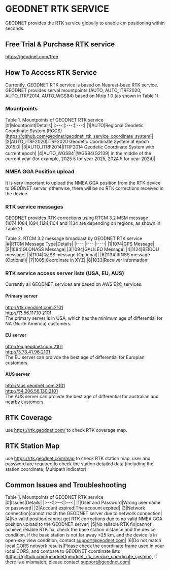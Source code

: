 # GEODNET RTK SERVICE
GEODNET provides the RTK service globally to enable cm positioning within seconds.

## Free Trial & Purchase RTK service
https://geodnet.com/free  

## How To Access RTK Service
Currently, GEODNET RTK service is based on Nearest-base RTK service. GEODNET provides serval mountpoints (AUTO, AUTO_ITRF2020, AUTO_ITRF2014, AUTO_WGS84) based on Ntrip 1.0 (as shown in Table 1).  

### Mountpoints
Table 1. Mountpoints of GEODNET RTK service  
|#|Mountpoint|Details|
|:---:|:---:|:---:|
|1|AUTO|Regional Geodetic Coordinate System (RGCS) (https://github.com/geodnet/geodnet_rtk_service_coordinate_system)|
|2|AUTO_ITRF2020|ITRF2020 Geodetic Coordinate System at epoch 2015.0|
|3|AUTO_ITRF2014|ITRF2014 Geodetic Coordinate System with current epoch|
|4|AUTO_WGS84<sup>1</sup>|WGS84(G2139) in the middle of the current year (for example, 2025.5 for year 2025, 2024.5 for year 2024)|

### NMEA GGA Position upload
It is very important to upload the NMEA GGA position from the RTK device to GEODNET server, otherwise, there will be no RTK corrections received in the device.  

### RTK service messages
GEODNET provides RTK corrections using RTCM 3.2 MSM message (1074,1084,1094,1124,1104 and 1134 are depending on regions, as shown in Table 2). 

Table 2. RTCM 3.2 message broadcast by GEODNET RTK service  
|#|RTCM Message Type|Details|
|:---:|:---:|:---:|
|1|1074|GPS Message|
|2|1084|GLONASS Message|
|3|1094|GALILEO Message|
|4|1124|BEIDOU message|
|5|1104|QZSS message (Optional)|
|6|1134|IRNSS message (Optional)|
|7|1005|Coordinate in XYZ|
|8|1033|Receiver information|

### RTK service access server lists (USA, EU, AUS)

Currently all GEODNET services are based on AWS E2C services.

#### Primary server
http://rtk.geodnet.com:2101  
http://13.56.117.10:2101  
The primary server is in USA, which has the minimum age of differential for NA (North America) customers. 
#### EU server
http://eu.geodnet.com:2101  
http://3.73.41.96:2101  
The EU server can proivde the best age of differential for Europian customers.    
#### AUS server
http://aus.geodnet.com:2101  
http://54.206.56.130:2101  
The AUS server can proivde the best age of differential for australian and nearby customers.    

## RTK Coverage
use https://rtk.geodnet.com/ to check RTK coverage map.   

## RTK Station Map
use https://rtk.geodnet.com/map to check RTK station map, user and password are required to check the station detailed data (including the station coordinate, Multipath indicator).   

## Common Issues and Troubleshooting
Table 1. Mountpoints of GEODNET RTK service  
|#|Issues|Details|
|:---:|:---:|:---:|
|1|User and Password|Wrong user name or password|
|2|Account expired|The account expired|
|3|Network connection|cannot reach the GEODNET server due to network connection|
|4|No valid position|cannot get RTK corrections due to no valid NMEA GGA position upload to the GEODNET server|
|5|No reliable RTK fix|cannot achieve reliable RTK fix, check the base station distance and the device condition, if the base station is not far away <25 km, and the device is in open-sky view condition, contact support@geodnet.com|
|6|Do not match local CORS network results|Please check the coordinate frame used in your local CORS, and compare to GEODNET coordinate lists (https://github.com/geodnet/geodnet_rtk_service_coordinate_system), if there is a mismatch, please contact support@geodnet.com|



